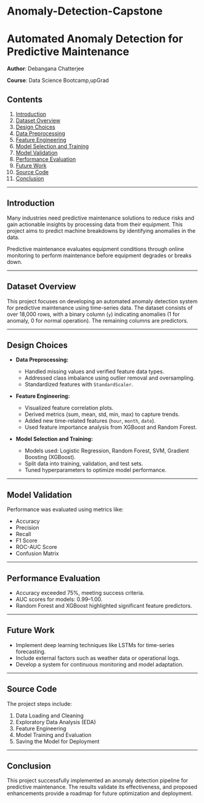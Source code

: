# Anomaly-Detection-Capstone
# Automated Anomaly Detection for Predictive Maintenance
**Author**: Debangana Chatterjee

**Course**: Data Science Bootcamp,upGrad

## Contents
1. [Introduction](#introduction)
2. [Dataset Overview](#dataset-overview)
3. [Design Choices](#design-choices)
4. [Data Preprocessing](##data-preprocessing)
5. [Feature Engineering](##feature-engineering)
6. [Model Selection and Training](##model-selection-and-training)
7. [Model Validation](##model-validation)
8. [Performance Evaluation](#performance-evaluation)
9. [Future Work](#future-work)
10. [Source Code](#source-code)
11. [Conclusion](#conclusion)

---

## Introduction
Many industries need predictive maintenance solutions to reduce risks and gain actionable insights by processing data from their equipment. This project aims to predict machine breakdowns by identifying anomalies in the data.

Predictive maintenance evaluates equipment conditions through online monitoring to perform maintenance before equipment degrades or breaks down.

---

## Dataset Overview
This project focuses on developing an automated anomaly detection system for predictive maintenance using time-series data. The dataset consists of over 18,000 rows, with a binary column (`y`) indicating anomalies (1 for anomaly, 0 for normal operation). The remaining columns are predictors.

---

## Design Choices
- **Data Preprocessing:**
  - Handled missing values and verified feature data types.
  - Addressed class imbalance using outlier removal and oversampling.
  - Standardized features with `StandardScaler`.

- **Feature Engineering:**
  - Visualized feature correlation plots.
  - Derived metrics (sum, mean, std, min, max) to capture trends.
  - Added new time-related features (`hour`, `month`, `date`).
  - Used feature importance analysis from XGBoost and Random Forest.

- **Model Selection and Training:**
  - Models used: Logistic Regression, Random Forest, SVM, Gradient Boosting (XGBoost).
  - Split data into training, validation, and test sets.
  - Tuned hyperparameters to optimize model performance.

---

## Model Validation
Performance was evaluated using metrics like:
- Accuracy
- Precision
- Recall
- F1 Score
- ROC-AUC Score
- Confusion Matrix

---

## Performance Evaluation
- Accuracy exceeded 75%, meeting success criteria.
- AUC scores for models: 0.99–1.00.
- Random Forest and XGBoost highlighted significant feature predictors.

---

## Future Work
- Implement deep learning techniques like LSTMs for time-series forecasting.
- Include external factors such as weather data or operational logs.
- Develop a system for continuous monitoring and model adaptation.

---

## Source Code
The project steps include:
1. Data Loading and Cleaning
2. Exploratory Data Analysis (EDA)
3. Feature Engineering
4. Model Training and Evaluation
5. Saving the Model for Deployment

---

## Conclusion
This project successfully implemented an anomaly detection pipeline for predictive maintenance. The results validate its effectiveness, and proposed enhancements provide a roadmap for future optimization and deployment.
